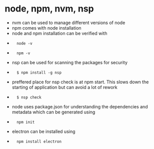 # node, npm, nvm, nsp
* nvm can be used to manage different versions of node
* npm comes with node installation
* node and npm installation can be verified with
*       node -v
*       npm -v
* nsp can be used for scanning the packages for security
*       $ npm install -g nsp 
* preffered place for nsp check is at npm start. This slows down the starting of application but can avoid a lot of rework
*       $ nsp check
* node uses package.json for understanding the dependencies and metadata which can be generated using 
*       npm init
* electron can be installed using
*       npm install electron
